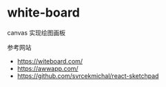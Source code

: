 # white-board
canvas 实现绘图画板

参考网站
  - https://witeboard.com/
  - https://awwapp.com/
  - https://github.com/svrcekmichal/react-sketchpad
